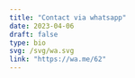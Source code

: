 ```yaml
---
title: "Contact via whatsapp"
date: 2023-04-06
draft: false
type: bio
svg: /svg/wa.svg
link: "https://wa.me/62"
---
```

